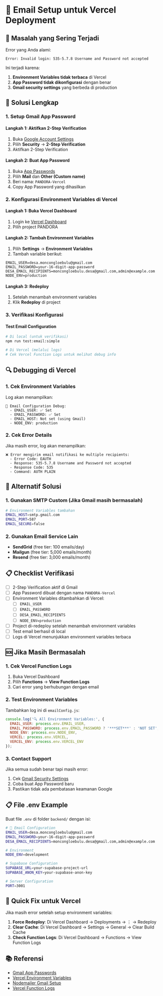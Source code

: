 # 📧 Email Setup untuk Vercel Deployment

## 🚨 Masalah yang Sering Terjadi

Error yang Anda alami:
```
Error: Invalid login: 535-5.7.8 Username and Password not accepted
```

Ini terjadi karena:
1. **Environment Variables tidak terbaca** di Vercel
2. **App Password tidak dikonfigurasi** dengan benar
3. **Gmail security settings** yang berbeda di production

## 🔧 Solusi Lengkap

### 1. **Setup Gmail App Password**

#### Langkah 1: Aktifkan 2-Step Verification
1. Buka [Google Account Settings](https://myaccount.google.com/)
2. Pilih **Security** → **2-Step Verification**
3. Aktifkan 2-Step Verification

#### Langkah 2: Buat App Password
1. Buka [App Passwords](https://myaccount.google.com/apppasswords)
2. Pilih **Mail** dan **Other (Custom name)**
3. Beri nama: `PANDORA-Vercel`
4. Copy App Password yang dihasilkan

### 2. **Konfigurasi Environment Variables di Vercel**

#### Langkah 1: Buka Vercel Dashboard
1. Login ke [Vercel Dashboard](https://vercel.com/dashboard)
2. Pilih project PANDORA

#### Langkah 2: Tambah Environment Variables
1. Pilih **Settings** → **Environment Variables**
2. Tambah variable berikut:

```
EMAIL_USER=desa.moncongloebulu@gmail.com
EMAIL_PASSWORD=your-16-digit-app-password
DESA_EMAIL_RECIPIENTS=moncongloebulu.desa@gmail.com,admin@example.com
NODE_ENV=production
```

#### Langkah 3: Redeploy
1. Setelah menambah environment variables
2. Klik **Redeploy** di project

### 3. **Verifikasi Konfigurasi**

#### Test Email Configuration
```bash
# Di local (untuk verifikasi)
npm run test:email:simple

# Di Vercel (melalui logs)
# Cek Vercel Function Logs untuk melihat debug info
```

## 🔍 Debugging di Vercel

### 1. **Cek Environment Variables**
Log akan menampilkan:
```
🔧 Email Configuration Debug:
  - EMAIL_USER: ✅ Set
  - EMAIL_PASSWORD: ✅ Set
  - EMAIL_HOST: Not set (using Gmail)
  - NODE_ENV: production
```

### 2. **Cek Error Details**
Jika masih error, log akan menampilkan:
```
❌ Error mengirim email notifikasi ke multiple recipients:
  - Error Code: EAUTH
  - Response: 535-5.7.8 Username and Password not accepted
  - Response Code: 535
  - Command: AUTH PLAIN
```

## 🚀 Alternatif Solusi

### 1. **Gunakan SMTP Custom (Jika Gmail masih bermasalah)**
```bash
# Environment Variables tambahan
EMAIL_HOST=smtp.gmail.com
EMAIL_PORT=587
EMAIL_SECURE=false
```

### 2. **Gunakan Email Service Lain**
- **SendGrid** (free tier: 100 emails/day)
- **Mailgun** (free tier: 5,000 emails/month)
- **Resend** (free tier: 3,000 emails/month)

## 📋 Checklist Verifikasi

- [ ] 2-Step Verification aktif di Gmail
- [ ] App Password dibuat dengan nama `PANDORA-Vercel`
- [ ] Environment Variables ditambahkan di Vercel:
  - [ ] `EMAIL_USER`
  - [ ] `EMAIL_PASSWORD`
  - [ ] `DESA_EMAIL_RECIPIENTS`
  - [ ] `NODE_ENV=production`
- [ ] Project di-redeploy setelah menambah environment variables
- [ ] Test email berhasil di local
- [ ] Logs di Vercel menunjukkan environment variables terbaca

## 🆘 Jika Masih Bermasalah

### 1. **Cek Vercel Function Logs**
1. Buka Vercel Dashboard
2. Pilih **Functions** → **View Function Logs**
3. Cari error yang berhubungan dengan email

### 2. **Test Environment Variables**
Tambahkan log ini di `emailConfig.js`:
```javascript
console.log('🔍 All Environment Variables:', {
  EMAIL_USER: process.env.EMAIL_USER,
  EMAIL_PASSWORD: process.env.EMAIL_PASSWORD ? '***SET***' : 'NOT SET',
  NODE_ENV: process.env.NODE_ENV,
  VERCEL: process.env.VERCEL,
  VERCEL_ENV: process.env.VERCEL_ENV
});
```

### 3. **Contact Support**
Jika semua sudah benar tapi masih error:
1. Cek [Gmail Security Settings](https://support.google.com/mail/?p=BadCredentials)
2. Coba buat App Password baru
3. Pastikan tidak ada pembatasan keamanan Google

## 📋 File .env Example

Buat file `.env` di folder `backend/` dengan isi:

```bash
# 📧 Email Configuration
EMAIL_USER=desa.moncongloebulu@gmail.com
EMAIL_PASSWORD=your-16-digit-app-password
DESA_EMAIL_RECIPIENTS=moncongloebulu.desa@gmail.com,admin@example.com

# Environment
NODE_ENV=development

# Supabase Configuration
SUPABASE_URL=your-supabase-project-url
SUPABASE_ANON_KEY=your-supabase-anon-key

# Server Configuration
PORT=3001
```

## 🚀 Quick Fix untuk Vercel

Jika masih error setelah setup environment variables:

1. **Force Redeploy**: Di Vercel Dashboard → Deployments → ⋮ → Redeploy
2. **Clear Cache**: Di Vercel Dashboard → Settings → General → Clear Build Cache
3. **Check Function Logs**: Di Vercel Dashboard → Functions → View Function Logs

## 📚 Referensi

- [Gmail App Passwords](https://support.google.com/accounts/answer/185833)
- [Vercel Environment Variables](https://vercel.com/docs/concepts/projects/environment-variables)
- [Nodemailer Gmail Setup](https://nodemailer.com/usage/using-gmail/)
- [Vercel Function Logs](https://vercel.com/docs/concepts/functions/function-logs)
